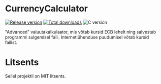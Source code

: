 # CurrencyCalculator

[![Release version](https://img.shields.io/github/v/release/makuke1234/CurrencyCalculator?display_name=release&include_prereleases)](https://github.com/makuke1234/CurrencyCalculator/releases/latest)
[![Total downloads](https://img.shields.io/github/downloads/makuke1234/CurrencyCalculator/total)](https://github.com/makuke1234/CurrencyCalculator/releases)
![C version](https://img.shields.io/badge/version-C2x-blue.svg)

"Advanced" valuutakalkulaator, mis võtab kursid ECB lehelt ning salvestab programmi
sulgemisel faili. Internetiühenduse puudumisel võtab kursid failist.


# Litsents

Sellel projektil on MIT litsents.
